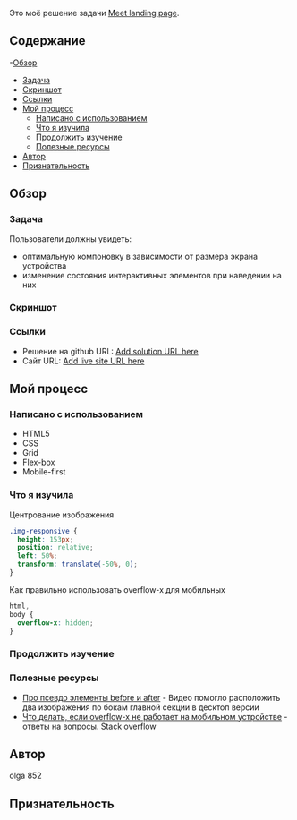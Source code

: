 Это моё решение задачи [Meet landing page](https://www.frontendmentor.io/challenges/meet-landing-page-rbTDS6OUR).

## Содержание

-[Обзор](#обзор)

- [Задача](#задача)
- [Скриншот](#скриншот)
- [Ссылки](#ссылки)
- [Мой процесс](#мой-процесс)
  - [Написано с использованием](#написано-с-использованием)
  - [Что я изучила](#что-я-изучила)
  - [Продолжить изучение](#продолжить-изучение)
  - [Полезные ресурсы](#полезные-ресурсы)
- [Автор](#автор)
- [Признательность](#признательность)

## Обзор

### Задача

Пользователи должны увидеть:

- оптимальную компоновку в зависимости от размера экрана устройства
- изменение состояния интерактивных элементов при наведении на них

### Скриншот

### Ссылки

- Решение на github URL: [Add solution URL here](https://your-solution-url.com)
- Сайт URL: [Add live site URL here](https://your-live-site-url.com)

## Мой процесс

### Написано с использованием

- HTML5
- CSS
- Grid
- Flex-box
- Mobile-first

### Что я изучила

Центрование изображения

```css
.img-responsive {
  height: 153px;
  position: relative;
  left: 50%;
  transform: translate(-50%, 0);
}
```

Как правильно использовать overflow-x для мобильных

```css
html,
body {
  overflow-x: hidden;
}
```

### Продолжить изучение

### Полезные ресурсы

- [Про псевдо элементы before и after](https://www.youtube.com/watch?v=zGiirUiWslI&list=PLSCr865IKB-1aBfy8dUOgHuQJBUvI4SWB&index=3) - Видео помогло расположить два изображения по бокам главной секции в десктоп версии
- [Что делать, если overflow-x не работает на мобильном устройстве](https://stackoverflow.com/questions/24193272/overflow-xhidden-on-mobile-device-not-working) - ответы на вопросы. Stack overflow

## Автор

olga 852

## Признательность
